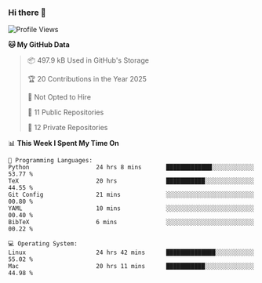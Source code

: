 ### Hi there 👋

<!--
**huayuan4396/huayuan4396** is a ✨ _special_ ✨ repository because its `README.md` (this file) appears on your GitHub profile.

Here are some ideas to get you started:

- 🔭 I’m currently working on ...
- 🌱 I’m currently learning ...
- 👯 I’m looking to collaborate on ...
- 🤔 I’m looking for help with ...
- 💬 Ask me about ...
- 📫 How to reach me: ...
- 😄 Pronouns: ...
- ⚡ Fun fact: ...
-->

<!--START_SECTION:waka-->
![Profile Views](http://img.shields.io/badge/Profile%20Views-0-blue)

**🐱 My GitHub Data** 

> 📦 497.9 kB Used in GitHub's Storage 
 > 
> 🏆 20 Contributions in the Year 2025
 > 
> 🚫 Not Opted to Hire
 > 
> 📜 11 Public Repositories 
 > 
> 🔑 12 Private Repositories 
 > 
📊 **This Week I Spent My Time On** 

```text
💬 Programming Languages: 
Python                   24 hrs 8 mins       █████████████░░░░░░░░░░░░   53.77 % 
TeX                      20 hrs              ███████████░░░░░░░░░░░░░░   44.55 % 
Git Config               21 mins             ░░░░░░░░░░░░░░░░░░░░░░░░░   00.80 % 
YAML                     10 mins             ░░░░░░░░░░░░░░░░░░░░░░░░░   00.40 % 
BibTeX                   6 mins              ░░░░░░░░░░░░░░░░░░░░░░░░░   00.22 % 

💻 Operating System: 
Linux                    24 hrs 42 mins      ██████████████░░░░░░░░░░░   55.02 % 
Mac                      20 hrs 11 mins      ███████████░░░░░░░░░░░░░░   44.98 % 
```


<!--END_SECTION:waka-->

